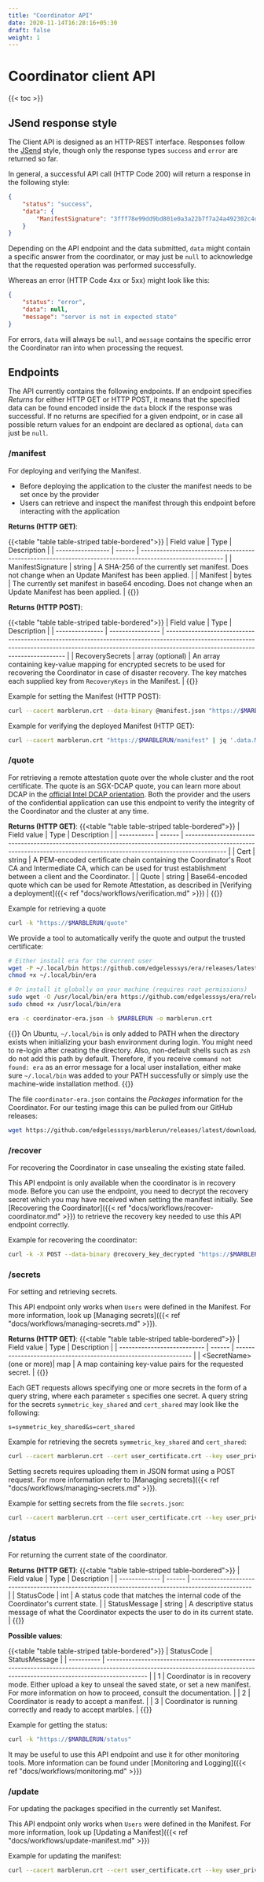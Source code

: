 ```yaml
---
title: "Coordinator API"
date: 2020-11-14T16:28:16+05:30
draft: false
weight: 1
---
```


# Coordinator client API

{{< toc >}}

## JSend response style

The Client API is designed as an HTTP-REST interface. Responses follow the [JSend](https://github.com/omniti-labs/jsend) style, though only the response types `success` and `error` are returned so far.

In general, a successful API call (HTTP Code 200) will return a response in the following style:

```json
{
    "status": "success",
    "data": {
        "ManifestSignature": "3fff78e99dd9bd801e0a3a22b7f7a24a492302c4d00546d18c7f7ed6e26e95c3"
    }
}
```

Depending on the API endpoint and the data submitted, `data` might contain a specific answer from the coordinator, or may just be `null` to acknowledge that the requested operation was performed successfully.

Whereas an error (HTTP Code 4xx or 5xx) might look like this:

```json
{
    "status": "error",
    "data": null,
    "message": "server is not in expected state"
}
```
For errors, `data` will always be `null`, and `message` contains the specific error the Coordinator ran into when processing the request.

## Endpoints

The API currently contains the following endpoints. If an endpoint specifies *Returns* for either HTTP GET or HTTP POST, it means that the specified data can be found encoded inside the `data` block if the response was successful. If no returns are specified for a given endpoint, or in case all possible return values for an endpoint are declared as optional, `data` can just be `null`.

### /manifest

For deploying and verifying the Manifest.

* Before deploying the application to the cluster the manifest needs to be set once by the provider
* Users can retrieve and inspect the manifest through this endpoint before interacting with the application

**Returns (HTTP GET)**:


{{<table "table table-striped table-bordered">}}
| Field value       | Type   | Description                                                                                              |
| ----------------- | ------ | -------------------------------------------------------------------------------------------------------- |
| ManifestSignature | string | A SHA-256 of the currently set manifest. Does not change when an Update Manifest has been applied.       |
| Manifest          | bytes  | The currently set manifest in base64 encoding. Does not change when an Update Manifest has been applied. |
{{</table>}}

**Returns (HTTP POST)**:

{{<table "table table-striped table-bordered">}}
| Field value     | Type             | Description                                                                                                                                                                                                |
| --------------- | ---------------- | ---------------------------------------------------------------------------------------------------------------------------------------------------------------------------------------------------------- |
| RecoverySecrets | array (optional) | An array containing key-value mapping for encrypted secrets to be used for recovering the Coordinator in case of disaster recovery. The key matches each supplied key from `RecoveryKeys` in the Manifest. |
{{</table>}}

Example for setting the Manifest (HTTP POST):

```bash
curl --cacert marblerun.crt --data-binary @manifest.json "https://$MARBLERUN/manifest"
```

Example for verifying the deployed Manifest (HTTP GET):

```bash
curl --cacert marblerun.crt "https://$MARBLERUN/manifest" | jq '.data.ManifestSignature' --raw-output
```

### /quote

For retrieving a remote attestation quote over the whole cluster and the root certificate.
The quote is an SGX-DCAP quote, you can learn more about DCAP in the [official Intel DCAP orientation](https://download.01.org/intel-sgx/sgx-dcap/1.9/linux/docs/Intel_SGX_DCAP_ECDSA_Orientation.pdf).
Both the provider and the users of the confidential application can use this endpoint to verify the integrity of the Coordinator and the cluster at any time.

**Returns (HTTP GET)**:
{{<table "table table-striped table-bordered">}}
| Field value | Type   | Description                                                                                                                                                               |
| ----------- | ------ | ------------------------------------------------------------------------------------------------------------------------------------------------------------------------- |
| Cert        | string | A PEM-encoded certificate chain containing the Coordinator's Root CA and Intermediate CA, which can be used for trust establishment between a client and the Coordinator. |
| Quote       | string | Base64-encoded quote which can be used for Remote Attestation, as described in [Verifying a deployment]({{< ref "docs/workflows/verification.md" >}})                     |
{{</table>}}

Example for retrieving a quote

```bash
curl -k "https://$MARBLERUN/quote"
```

We provide a tool to automatically verify the quote and output the trusted certificate:

```bash
# Either install era for the current user
wget -P ~/.local/bin https://github.com/edgelesssys/era/releases/latest/download/era
chmod +x ~/.local/bin/era

# Or install it globally on your machine (requires root permissions)
sudo wget -O /usr/local/bin/era https://github.com/edgelesssys/era/releases/latest/download/era
sudo chmod +x /usr/local/bin/era

era -c coordinator-era.json -h $MARBLERUN -o marblerun.crt
```

{{<note>}}
On Ubuntu, `~/.local/bin` is only added to PATH when the directory exists when initializing your bash environment during login. You might need to re-login after creating the directory. Also, non-default shells such as `zsh` do not add this path by default. Therefore, if you receive `command not found: era` as an error message for a local user installation, either make sure `~/.local/bin` was added to your PATH successfully or simply use the machine-wide installation method.
{{</note>}}

The file `coordinator-era.json` contains the *Packages* information for the Coordinator. For our testing image this can be pulled from our GitHub releases:

```bash
wget https://github.com/edgelesssys/marblerun/releases/latest/download/coordinator-era.json
```

### /recover

For recovering the Coordinator in case unsealing the existing state failed.

This API endpoint is only available when the coordinator is in recovery mode. Before you can use the endpoint, you need to decrypt the recovery secret which you may have received when setting the manifest initially. See [Recovering the Coordinator]({{< ref "docs/workflows/recover-coordinator.md" >}}) to retrieve the recovery key needed to use this API endpoint correctly.

Example for recovering the coordinator:

```bash
curl -k -X POST --data-binary @recovery_key_decrypted "https://$MARBLERUN/recover"
```

### /secrets

For setting and retrieving secrets.

This API endpoint only works when `Users` were defined in the Manifest. For more information, look up [Managing secrets]({{< ref "docs/workflows/managing-secrets.md" >}}).

**Returns (HTTP GET)**:
{{<table "table table-striped table-bordered">}}
| Field value                 | Type   | Description                                                      |
| --------------------------- | ------ | ---------------------------------------------------------------- |
| \<SecretName\> (one or more)| map    | A map containing key-value pairs for the requested secret.       |
{{</table>}}

Each GET requests allows specifying one or more secrets in the form of a query string, where each parameter `s` specifies one secret.
A query string for the secrets `symmetric_key_shared` and `cert_shared` may look like the following:
```
s=symmetric_key_shared&s=cert_shared
```

Example for retrieving the secrets `symmetric_key_shared` and `cert_shared`:
```bash
curl --cacert marblerun.crt --cert user_certificate.crt --key user_private.key https://$MARBLERUN/secrets?s=symmetric_key_shared&s=cert_shared
```

Setting secrets requires uploading them in JSON format using a POST request. For more information refer to [Managing secrets]({{< ref "docs/workflows/managing-secrets.md" >}}).

Example for setting secrets from the file `secrets.json`:
```bash
curl --cacert marblerun.crt --cert user_certificate.crt --key user_private.key --data-binary @secrets.json https://$MARBLERUN/secrets
```

### /status

For returning the current state of the coordinator.

**Returns (HTTP GET)**:
{{<table "table table-striped table-bordered">}}
| Field value   | Type   | Description                                                                                       |
| ------------- | ------ | ------------------------------------------------------------------------------------------------- |
| StatusCode    | int    | A status code that matches the internal code of the Coordinator's current state.                 |
| StatusMessage | string | A descriptive status message of what the Coordinator expects the user to do in its current state. |
{{</table>}}

**Possible values**:

{{<table "table table-striped table-bordered">}}
| StatusCode | StatusMessage                                                                                                                                                             |
| ---------- | ------------------------------------------------------------------------------------------------------------------------------------------------------------------------- |
| 1          | Coordinator is in recovery mode. Either upload a key to unseal the saved state, or set a new manifest. For more information on how to proceed, consult the documentation. |
| 2          | Coordinator is ready to accept a manifest.                                                                                                                                |
| 3          | Coordinator is running correctly and ready to accept marbles.                                                                                                             |
{{</table>}}

Example for getting the status:

```bash
curl -k "https://$MARBLERUN/status"
```

It may be useful to use this API endpoint and use it for other monitoring tools. More information can be found under [Monitoring and Logging]({{< ref "docs/workflows/monitoring.md" >}})

### /update

For updating the packages specified in the currently set Manifest.

This API endpoint only works when `Users` were defined in the Manifest. For more information, look up [Updating a Manifest]({{< ref "docs/workflows/update-manifest.md" >}})

Example for updating the manifest:

```bash
curl --cacert marblerun.crt --cert user_certificate.crt --key user_private.key -w "%{http_code}" --data-binary @update_manifest.json https://$MARBLERUN/update
```
